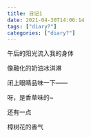 ```yaml
---
title: 日记1
date: 2021-04-30T14:06:14
tags: ["diary?"]
categories: ["diary?"]
---
```


午后的阳光流入我的身体

像融化的奶油冰淇淋

闭上眼睛品味一下——

呀，是香草味的~

还有一点

樟树花的香气

